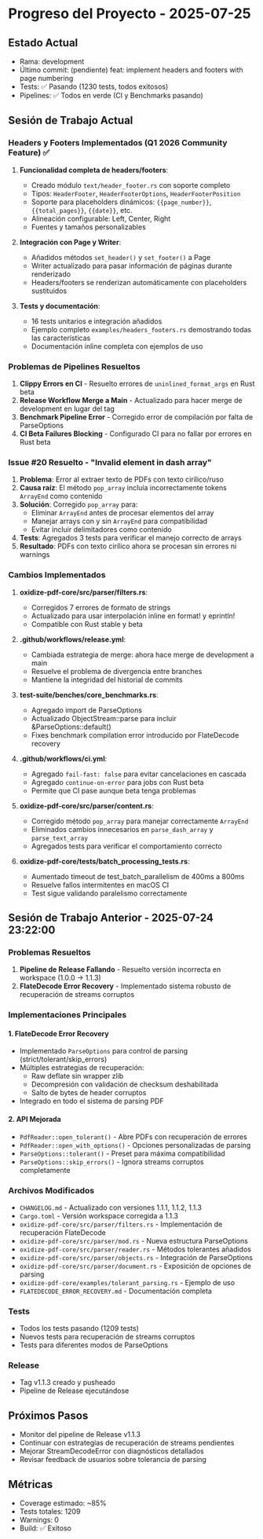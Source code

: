 # Progreso del Proyecto - 2025-07-25 

## Estado Actual
- Rama: development
- Último commit: (pendiente) feat: implement headers and footers with page numbering
- Tests: ✅ Pasando (1230 tests, todos exitosos)
- Pipelines: ✅ Todos en verde (CI y Benchmarks pasando)

## Sesión de Trabajo Actual

### Headers y Footers Implementados (Q1 2026 Community Feature) ✅
1. **Funcionalidad completa de headers/footers**:
   - Creado módulo `text/header_footer.rs` con soporte completo
   - Tipos: `HeaderFooter`, `HeaderFooterOptions`, `HeaderFooterPosition`
   - Soporte para placeholders dinámicos: `{{page_number}}`, `{{total_pages}}`, `{{date}}`, etc.
   - Alineación configurable: Left, Center, Right
   - Fuentes y tamaños personalizables
   
2. **Integración con Page y Writer**:
   - Añadidos métodos `set_header()` y `set_footer()` a Page
   - Writer actualizado para pasar información de páginas durante renderizado
   - Headers/footers se renderizan automáticamente con placeholders sustituidos
   
3. **Tests y documentación**:
   - 16 tests unitarios e integración añadidos
   - Ejemplo completo `examples/headers_footers.rs` demostrando todas las características
   - Documentación inline completa con ejemplos de uso

### Problemas de Pipelines Resueltos
1. **Clippy Errors en CI** - Resuelto errores de `uninlined_format_args` en Rust beta
2. **Release Workflow Merge a Main** - Actualizado para hacer merge de development en lugar del tag
3. **Benchmark Pipeline Error** - Corregido error de compilación por falta de ParseOptions
4. **CI Beta Failures Blocking** - Configurado CI para no fallar por errores en Rust beta

### Issue #20 Resuelto - "Invalid element in dash array"
1. **Problema**: Error al extraer texto de PDFs con texto cirílico/ruso
2. **Causa raíz**: El método `pop_array` incluía incorrectamente tokens `ArrayEnd` como contenido
3. **Solución**: Corregido `pop_array` para:
   - Eliminar `ArrayEnd` antes de procesar elementos del array
   - Manejar arrays con y sin `ArrayEnd` para compatibilidad
   - Evitar incluir delimitadores como contenido
4. **Tests**: Agregados 3 tests para verificar el manejo correcto de arrays
5. **Resultado**: PDFs con texto cirílico ahora se procesan sin errores ni warnings

### Cambios Implementados
1. **oxidize-pdf-core/src/parser/filters.rs**:
   - Corregidos 7 errores de formato de strings
   - Actualizado para usar interpolación inline en format! y eprintln!
   - Compatible con Rust stable y beta

2. **.github/workflows/release.yml**:
   - Cambiada estrategia de merge: ahora hace merge de development a main
   - Resuelve el problema de divergencia entre branches
   - Mantiene la integridad del historial de commits

3. **test-suite/benches/core_benchmarks.rs**:
   - Agregado import de ParseOptions
   - Actualizado ObjectStream::parse para incluir &ParseOptions::default()
   - Fixes benchmark compilation error introducido por FlateDecode recovery

4. **.github/workflows/ci.yml**:
   - Agregado `fail-fast: false` para evitar cancelaciones en cascada
   - Agregado `continue-on-error` para jobs con Rust beta
   - Permite que CI pase aunque beta tenga problemas

5. **oxidize-pdf-core/src/parser/content.rs**:
   - Corregido método `pop_array` para manejar correctamente `ArrayEnd`
   - Eliminados cambios innecesarios en `parse_dash_array` y `parse_text_array`
   - Agregados tests para verificar el comportamiento correcto

6. **oxidize-pdf-core/tests/batch_processing_tests.rs**:
   - Aumentado timeout de test_batch_parallelism de 400ms a 800ms
   - Resuelve fallos intermitentes en macOS CI
   - Test sigue validando paralelismo correctamente

## Sesión de Trabajo Anterior - 2025-07-24 23:22:00

### Problemas Resueltos
1. **Pipeline de Release Fallando** - Resuelto versión incorrecta en workspace (1.0.0 → 1.1.3)
2. **FlateDecode Error Recovery** - Implementado sistema robusto de recuperación de streams corruptos

### Implementaciones Principales

#### 1. FlateDecode Error Recovery
- Implementado `ParseOptions` para control de parsing (strict/tolerant/skip_errors)
- Múltiples estrategias de recuperación:
  - Raw deflate sin wrapper zlib
  - Decompresión con validación de checksum deshabilitada
  - Salto de bytes de header corruptos
- Integrado en todo el sistema de parsing PDF

#### 2. API Mejorada
- `PdfReader::open_tolerant()` - Abre PDFs con recuperación de errores
- `PdfReader::open_with_options()` - Opciones personalizadas de parsing
- `ParseOptions::tolerant()` - Preset para máxima compatibilidad
- `ParseOptions::skip_errors()` - Ignora streams corruptos completamente

### Archivos Modificados
- `CHANGELOG.md` - Actualizado con versiones 1.1.1, 1.1.2, 1.1.3
- `Cargo.toml` - Versión workspace corregida a 1.1.3
- `oxidize-pdf-core/src/parser/filters.rs` - Implementación de recuperación FlateDecode
- `oxidize-pdf-core/src/parser/mod.rs` - Nueva estructura ParseOptions
- `oxidize-pdf-core/src/parser/reader.rs` - Métodos tolerantes añadidos
- `oxidize-pdf-core/src/parser/objects.rs` - Integración de ParseOptions
- `oxidize-pdf-core/src/parser/document.rs` - Exposición de opciones de parsing
- `oxidize-pdf-core/examples/tolerant_parsing.rs` - Ejemplo de uso
- `FLATEDECODE_ERROR_RECOVERY.md` - Documentación completa

### Tests
- Todos los tests pasando (1209 tests)
- Nuevos tests para recuperación de streams corruptos
- Tests para diferentes modos de ParseOptions

### Release
- Tag v1.1.3 creado y pusheado
- Pipeline de Release ejecutándose

## Próximos Pasos
- Monitor del pipeline de Release v1.1.3
- Continuar con estrategias de recuperación de streams pendientes
- Mejorar StreamDecodeError con diagnósticos detallados
- Revisar feedback de usuarios sobre tolerancia de parsing

## Métricas
- Coverage estimado: ~85%
- Tests totales: 1209
- Warnings: 0
- Build: ✅ Exitoso
